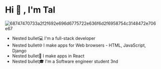 # Hi 👋 , I'm Tal #
![68747470733a2f2f692e696d6775722e636f6d2f6958754c3148472e706e67](https://user-images.githubusercontent.com/68163421/110486318-35a0b700-80f5-11eb-8c50-a57b876bb1cd.png)


 * Nested bullet💻 I'm a full-stack developer
 * Nested bullet🌐 I make apps for Web browsers - HTML, JavaScript, Django
 * Nested bullet📱  I make apps in React
 * Nested bullet🎓 I'm a Software engineer student 3nd


 
